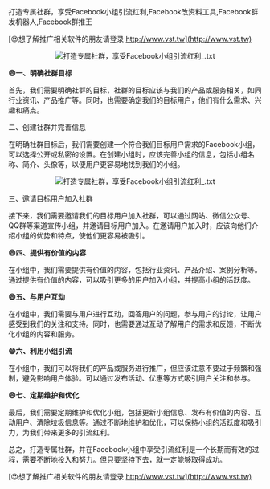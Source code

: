 打造专属社群，享受Facebook小组引流红利,Facebook改资料工具,Facebook群发机器人,Facebook群推王

[😍想了解推广相关软件的朋友请登录 http://www.vst.tw](http://www.vst.tw)

 <center><img src="https://vst.tw/MP4/tuiguang/png/8.png" alt="打造专属社群，享受Facebook小组引流红利_.txt"></center>

**😄一、明确社群目标**

首先，我们需要明确社群的目标，社群的目标应该与我们的产品或服务相关，如同行业资讯、产品推广等。同时，也需要确定我们的目标用户，他们有什么需求、兴趣和痛点。

二、创建社群并完善信息

在明确社群目标后，我们需要创建一个符合我们目标用户需求的Facebook小组，可以选择公开或私密的设置。在创建小组时，应该完善小组的信息，包括小组名称、简介、头像等，以便用户更容易地找到我们的小组。

 <center><img src="https://vst.tw/MP4/tuiguang/png/6.png" alt="打造专属社群，享受Facebook小组引流红利_.txt"></center>

三、邀请目标用户加入社群

接下来，我们需要邀请我们的目标用户加入社群，可以通过网站、微信公众号、QQ群等渠道宣传小组，并邀请目标用户加入。在邀请用户加入时，应该向他们介绍小组的优势和特点，使他们更容易被吸引。

**😄四、提供有价值的内容**

在小组中，我们需要提供有价值的内容，包括行业资讯、产品介绍、案例分析等。通过提供有价值的内容，可以吸引更多的用户加入小组，并提高小组的活跃度。

**😄五、与用户互动**

在小组中，我们需要与用户进行互动，回答用户的问题，参与用户的讨论，让用户感受到我们的关注和支持。同时，也需要通过互动了解用户的需求和反馈，不断优化小组的内容和服务。

**😄六、利用小组引流**

在小组中，我们可以将我们的产品或服务进行推广，但应该注意不要过于频繁和强制，避免影响用户体验。可以通过发布活动、优惠等方式吸引用户关注和参与。

**😄七、定期维护和优化**

最后，我们需要定期维护和优化小组，包括更新小组信息、发布有价值的内容、互动用户、清除垃圾信息等。通过不断地维护和优化，可以保持小组的活跃度和吸引力，为我们带来更多的引流红利。

总之，打造专属社群，并在Facebook小组中享受引流红利是一个长期而有效的过程，需要不断地投入和努力。但只要坚持下去，就一定能够取得成功。

[😍想了解推广相关软件的朋友请登录 http://www.vst.tw](http://www.vst.tw)



